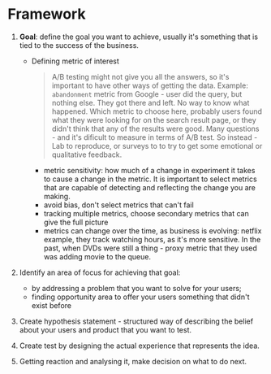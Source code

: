 # Framework

1. **Goal**: define the goal you want to achieve, usually it's something that is tied to the success of the business.
    - Defining metric of interest
      > A/B testing might not give you all the answers, so it's important to have other ways of getting the data. Example: `abandonment` metric from Google - user did the query, but nothing else. They got there and left. No way to know what happened. Which metric to choose here, probably users found what they were looking for on the search result page, or they didn't think that any of the results were good. Many questions - and it's dificult to measure in terms of A/B test. So instead - Lab to reproduce, or surveys to to try to get some emotional or qualitative feedback.
      - metric sensitivity: how much of a change in experiment it takes to cause a change in the metric. It is important to select metrics that are capable of detecting and reflecting the change you are making.
      - avoid bias, don't select metrics that can't fail
      - tracking multiple metrics, choose secondary metrics that can give the full picture
      - metrics can change over the time, as business is evolving: netflix example, they track watching hours, as it's more sensitive. In the past, when DVDs were still a thing - proxy metric that they used was adding movie to the queue.

3. Identify an area of focus for achieving that goal:
    - by addressing a problem that you want to solve for your users;
    - finding opportunity area to offer your users something that didn't exist before
4. Create hypothesis statement - structured way of describing the belief about your users and product that you want to test.
5. Create test by designing the actual experience that represents the idea.
6. Getting reaction and analysing it, make decision on what to do next.
